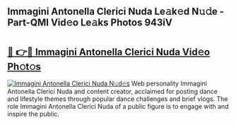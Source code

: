 ## Immagini Antonella Clerici Nuda Le𝚊k𝚎d N𝚞𝚍e - Part-QMI Vid𝚎o Le𝚊ks Photos 943iV

# <h2><a href="http://fbbz2or.evod.top/?m=Immagini+Antonella+Clerici+Nuda">🔗 👉🔴 Immagini Antonella Clerici Nuda Vid𝚎o Ph𝚘t𝚘s</a></h2>

[![Immagini Antonella Clerici Nuda N𝚞d𝚎s](https://i.imgur.com/8V9OHl7.gif)](http://fbbz2or.evod.top/?m=Immagini+Antonella+Clerici+Nuda)
Web personality Immagini Antonella Clerici Nuda and content creator, acclaimed for posting dance and lifestyle themes through popular dance challenges and brief vlogs. The role Immagini Antonella Clerici Nuda of a public figure is to engage with and inspire the public. 
